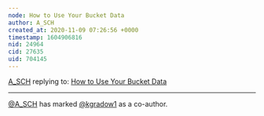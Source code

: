 ```yaml
---
node: How to Use Your Bucket Data
author: A_SCH
created_at: 2020-11-09 07:26:56 +0000
timestamp: 1604906816
nid: 24964
cid: 27635
uid: 704145
---
```




[A_SCH](../profile/A_SCH) replying to: [How to Use Your Bucket Data](../notes/A_SCH/11-09-2020/how-to-use-your-bucket-data-draft)

----
 [@A_SCH](/profile/A_SCH) has marked [@kgradow1](/profile/kgradow1) as a co-author. 